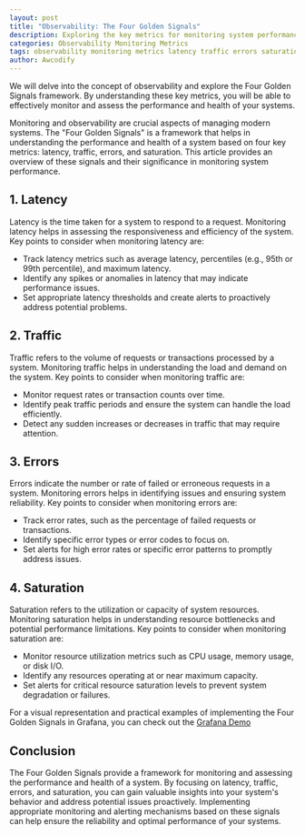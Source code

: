 ```yaml
---
layout: post
title: "Observability: The Four Golden Signals"
description: Exploring the key metrics for monitoring system performance and health.
categories: Observability Monitoring Metrics
tags: observability monitoring metrics latency traffic errors saturation
author: Awcodify
---
```

We will delve into the concept of observability and explore the Four Golden Signals framework. By understanding these key metrics, you will be able to effectively monitor and assess the performance and health of your systems.
<!--more-->

<span class="dropcap">M</span>onitoring and observability are crucial aspects of managing modern systems. The "Four Golden Signals" is a framework that helps in understanding the performance and health of a system based on four key metrics: latency, traffic, errors, and saturation. This article provides an overview of these signals and their significance in monitoring system performance.

## 1. Latency
Latency is the time taken for a system to respond to a request. Monitoring latency helps in assessing the responsiveness and efficiency of the system. Key points to consider when monitoring latency are:
* Track latency metrics such as average latency, percentiles (e.g., 95th or 99th percentile), and maximum latency.
* Identify any spikes or anomalies in latency that may indicate performance issues.
* Set appropriate latency thresholds and create alerts to proactively address potential problems.

## 2. Traffic
Traffic refers to the volume of requests or transactions processed by a system. Monitoring traffic helps in understanding the load and demand on the system. Key points to consider when monitoring traffic are:
* Monitor request rates or transaction counts over time.
* Identify peak traffic periods and ensure the system can handle the load efficiently.
* Detect any sudden increases or decreases in traffic that may require attention.

## 3. Errors
Errors indicate the number or rate of failed or erroneous requests in a system. Monitoring errors helps in identifying issues and ensuring system reliability. Key points to consider when monitoring errors are:
* Track error rates, such as the percentage of failed requests or transactions.
* Identify specific error types or error codes to focus on.
* Set alerts for high error rates or specific error patterns to promptly address issues.

## 4. Saturation
Saturation refers to the utilization or capacity of system resources. Monitoring saturation helps in understanding resource bottlenecks and potential performance limitations. Key points to consider when monitoring saturation are:
* Monitor resource utilization metrics such as CPU usage, memory usage, or disk I/O.
* Identify any resources operating at or near maximum capacity.
* Set alerts for critical resource saturation levels to prevent system degradation or failures.

For a visual representation and practical examples of implementing the Four Golden Signals in Grafana, you can check out the [Grafana Demo](https://play.grafana.org/d/000000109/the-four-golden-signals?orgId=1)

## Conclusion
The Four Golden Signals provide a framework for monitoring and assessing the performance and health of a system. By focusing on latency, traffic, errors, and saturation, you can gain valuable insights into your system's behavior and address potential issues proactively. Implementing appropriate monitoring and alerting mechanisms based on these signals can help ensure the reliability and optimal performance of your systems.